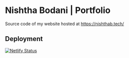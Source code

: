 # Nishtha Bodani | Portfolio

Source code of my website hosted at https://nishthab.tech/

## Deployment

[![Netlify Status](https://api.netlify.com/api/v1/badges/1ad9375b-6a2d-4d4f-ba82-2aeca0e1e5aa/deploy-status)](https://app.netlify.com/sites/nishthab/deploys)
